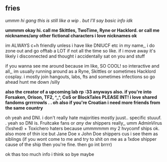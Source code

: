 ## fries 
*ummm hi gang this is still like a wip . but I'll say basic info idk*

**ummmm okay hi. call me Skittles, TwoTime, Ryne or Hacklord. or call me nicknames/any other fictional characters i love nicknames ok**

im ALWAYS c+h friendly unless i have like DNIUCF etc in my name,, i do zone out and go offtab a LOT if not all the time so like. if i move away it's likely i disconnected and thought i accidentally sat on you and stuff

if you wanna see me around because im like, SO COOL! so interactive and all,, im usually running around as a Ryne, Skittles or sometimes Hacklord cosplay. i mostly join hangouts, labs, fts and sometimes infections so go ahead hunt me down /silly

**also the creator of a upcoming lab rp :33
anyways also. if you're into Forsaken, Orison, TF2, ^_^, CoS or BlockTales PLEASE INT! i love shared fandoms grrrrrowls  . .  oh also if you're Croatian i need more friends from the same country**

oh yeah and DNI. i don't really hate majorities mostly juust..  specific stuuuf. . 
yeah so DNI is. Fruitcake fans or *any* dw shippers really,, umm AdminVirus (1xshed) + Toxichero haters because ummmmmm my 2 hvycomf ships ok. also more of thin ice but Jane Doe x John Doe shippers cus i see them as siblings (if you wont come to me and try to shit on me as a 1xdoe shipper cause of the ship then you're fine. then go int brrrr) 

ok thas too much info i think so bye maybe

